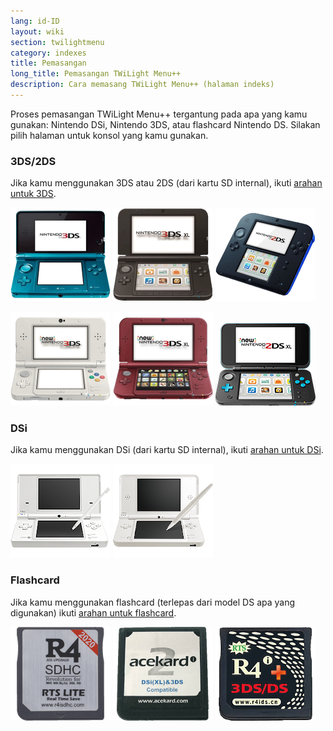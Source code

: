 ```yaml
---
lang: id-ID
layout: wiki
section: twilightmenu
category: indexes
title: Pemasangan
long_title: Pemasangan TWiLight Menu++
description: Cara memasang TWiLight Menu++ (halaman indeks)
---
```


Proses pemasangan TWiLight Menu++ tergantung pada apa yang kamu gunakan: Nintendo DSi, Nintendo 3DS, atau flashcard Nintendo DS. Silakan pilih halaman untuk konsol yang kamu gunakan.

### 3DS/2DS
Jika kamu menggunakan 3DS atau 2DS (dari kartu SD internal), ikuti [arahan untuk 3DS](installing-3ds).

[![Nintendo 3DS](/assets/images/consoles/old3ds.png)](installing-3ds) [![Nintendo 3DS XL](/assets/images/consoles/old3dsxl.png)](installing-3ds) [![Nintendo 2DS](/assets/images/consoles/2ds.png)](installing-3ds)

[![New Nintendo 3DS](/assets/images/consoles/new3ds.png)](installing-3ds) [![New Nintendo 3DS XL](/assets/images/consoles/new3dsxl.png)](installing-3ds) [![New Nintendo 2DS XL](/assets/images/consoles/new2dsxl.png)](installing-3ds)

### DSi
Jika kamu menggunakan DSi (dari kartu SD internal), ikuti [arahan untuk DSi](installing-dsi).

[![Nintendo DSi](/assets/images/consoles/dsi.png)](installing-dsi) [![Nintendo DSi XL](/assets/images/consoles/dsixl.png)](installing-dsi)

### Flashcard
Jika kamu menggunakan flashcard (terlepas dari model DS apa yang digunakan) ikuti [arahan untuk flashcard](installing-flashcard).

[![Flashcard r4isdhc.com](/assets/images/consoles/r4isdhc.com.png)](installing-flashcard) [![Flashcard Acekard2i](/assets/images/consoles/acekard2i.png)](installing-flashcard) [![Flashcard R4i Gold 3DS Plus](/assets/images/consoles/r4igold3dsplus.png)](installing-flashcard)
